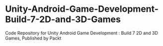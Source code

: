 # Unity-Android-Game-Development-Build-7-2D-and-3D-Games
Code Repository for Unity Android Game Development : Build 7 2D and 3D Games, Published by Packt
